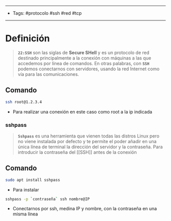 --------------------
- Tags: #protocolo #ssh #red #tcp 
-----------------------------
# Definición

> **`22:SSH`** son las siglas de **Secure SHell** y es un protocolo de red destinado principalmente a la conexión con máquinas a las que accedemos por línea de comandos. En otras palabras, con **`SSH`** podemos conectarnos con servidores, usando la red Internet como vía para las comunicaciones.

## Comando

```bash
ssh root@1.2.3.4
```
- Para realizar una conexión en este caso como root a la ip indicada
### sshpass

> **`Sshpass`** es una herramienta que vienen todas las distros Linux pero no viene instalada por defecto y te permite el poder añadir en una única línea de terminal la dirección del servidor y la contraseña. Para introducir la contraseña del [[SSH]] antes de la conexión

## Comando

```bash
sudo apt install sshpass
```
- Para instalar 

```bash
sshpass -p `contraseña` ssh nombre@IP
```
- Conectarnos por ssh, medina IP y nombre, con la contraseña en una misma línea

